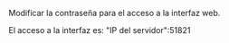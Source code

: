 Modificar la contraseña para el acceso a la interfaz web.

El acceso a la interfaz es:
  "IP del servidor":51821
